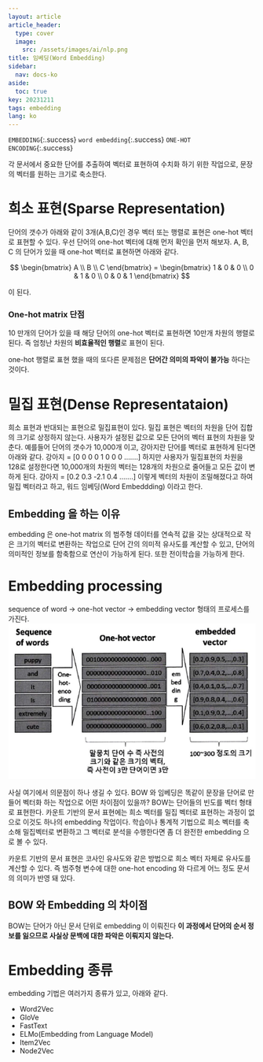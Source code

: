 ```yaml
---
layout: article
article_header:
  type: cover
  image:
    src: /assets/images/ai/nlp.png
title: 임베딩(Word Embedding)
sidebar:
  nav: docs-ko
aside:
  toc: true
key: 20231211
tags: embedding
lang: ko
---
```


`EMBEDDING`{:.success} `word embedding`{:.success} `ONE-HOT ENCODING`{:.success}

각 문서에서 중요한 단어를 추출하여 벡터로 표현하여 수치화 하기 위한 작업으로, 문장의 벡터를 원하는 크기로 축소한다.

<!--more-->

# 희소 표현(Sparse Representation)
단어의 갯수가 아래와 같이 3개(A,B,C)인 경우 벡터 또는 행렬로 표현은 one-hot 벡터로 표현할 수 있다.
우선 단어의 one-hot 벡터에 대해 먼저 확인을 먼저 해보자.
A, B, C 의 단어가 있을 때 one-hot 벡터로 표현하면 아래와 같다.

$$
\begin{bmatrix} A \\ B \\ C \end{bmatrix} = \begin{bmatrix} 1 & 0 & 0 \\ 0 & 1 & 0 \\ 0 & 0 & 1 \end{bmatrix}
$$

이 된다.

### One-hot matrix 단점
10 만개의 단어가 있을 때 해당 단어의 one-hot 벡터로 표현하면 10만개 차원의 행렬로 된다. 즉 엄청난 차원의 **비효율적인 행렬**로 표현이 된다.

one-hot 행렬로 표현 했을 때의 또다른 문제점은 **단어간 의미의 파악이 불가능** 하다는 것이다.

# 밀집 표현(Dense Representataion)
희소 표현과 반대되는 표현으로 밀집표현이 있다. 밀집 표현은 벡터의 차원을 단어 집합의 크기로 상정하지 않는다. 사용자가 설정된 값으로 모든 단어의 벡터 표현의 차원을 맞춘다.
예를들어 단어의 갯수가 10,000개 이고, 강아지란 단어를 벡터로 표현하게 된다면 아래와 같다.
강아지 = [0 0 0 0 1 0 0 0  .......]
하지만 사용자가 밀집표현의 차원을 128로 설정한다면 10,000개의 차원의 벡터는 128개의 차원으로 줄어들고 모든 값이 변하게 된다.
강아지 = [0.2 0.3 -2.1 0.4 .......]
이렇게 벡터의 차원이 조밀해졌다고 하여 밀집 벡터라고 하고, 워드 임베딩(Word Embeddding) 이라고 한다.

## Embedding 을 하는 이유
embedding 은 one-hot matrix 의 범주형 데이터를 연속적 값을 갖는 상대적으로 작은 크기의 벡터로 변환하는 작업으로 단어 간의 의미적 유사도를 계산할 수 있고, 단어의 의미적인 정보를 함축함으로 연산이 가능하게 된다. 또한 전이학습을 가능하게 한다.

# Embedding processing
sequence of word -> one-hot vector -> embedding vector 형태의 프로세스를 가진다.
![embedding_process](/assets/images/ai/embedding_process.png)

사실 여기에서 의문점이 하나 생길 수 있다. BOW 와 임베딩은 똑같이 문장을 단어로 만들어 벡터화 하는 작업으로 어떤 차이점이 있을까? BOW는 단어들의 빈도를 벡터 형태로 표현한다. 카운트 기반의 문서 표현에는 희소 벡터를 밀집 벡터로 표현하는 과정이 없으로 이것도 하나의 embedding 작업이다. 학습이나 통계적 기법으로 희소 벡터를 축소해 밀집벡터로 변환하고 그 벡터로 분석을 수행한다면 좀 더 완전한 embedding 으로 볼 수 있다.

카운트 기반의 문서 표현은 코사인 유사도와 같은 방법으로 희소 벡터 자체로 유사도를 계산할 수 있다. 즉 범주형 변수에 대한 one-hot encoding 와 다르게 어느 정도 문서의 의미가 반영 돼 있다.
## BOW 와 Embedding 의 차이점
BOW는 단어가 아닌 문서 단위로 embedding 이 이뤄진다 **이 과정에서 단어의 순서 정보를 잃으므로 사실상 문백에 대한 파악은 이뤄지지 않는다.**

# Embedding 종류
embedding 기법은 여러가지 종류가 있고, 아래와 같다.
- Word2Vec
- GloVe
- FastText
- ELMo(Embedding from Language Model)
- Item2Vec
- Node2Vec

